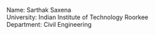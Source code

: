 Name: Sarthak Saxena <br>
University: Indian Institute of Technology Roorkee<br>
Department: Civil Engineering
